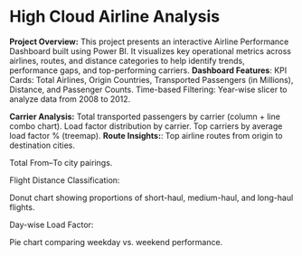 # High Cloud Airline Analysis
**Project Overview:**
This project presents an interactive Airline Performance Dashboard built using Power BI. It visualizes key operational metrics across airlines, routes, and distance categories to help identify trends, performance gaps, and top-performing carriers.
**Dashboard Features**:
KPI Cards: Total Airlines, Origin Countries, Transported Passengers (in Millions), Distance, and Passenger Counts.
Time-based Filtering: Year-wise slicer to analyze data from 2008 to 2012.

**Carrier Analysis:**
Total transported passengers by carrier (column + line combo chart).
Load factor distribution by carrier.
Top carriers by average load factor % (treemap).
**Route Insights:**:
Top airline routes from origin to destination cities.

Total From–To city pairings.

Flight Distance Classification:

Donut chart showing proportions of short-haul, medium-haul, and long-haul flights.

Day-wise Load Factor:

Pie chart comparing weekday vs. weekend performance.

